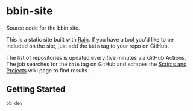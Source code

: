 # bbin-site

Source code for the bbin site.

This is a static site built with [Rain](https://github.com/rads/rain). If you have a tool you'd like to be included on the site, just add the `bbin` tag to your repo on GitHub.

The list of repositories is updated every five minutes via GitHub Actions. The job searches for the `bbin` tag on GitHub and scrapes the [Scripts and Projects](https://github.com/babashka/bbin/wiki/Scripts-and-Projects) wiki page to find results. 

## Getting Started

```shell
bb dev
```
